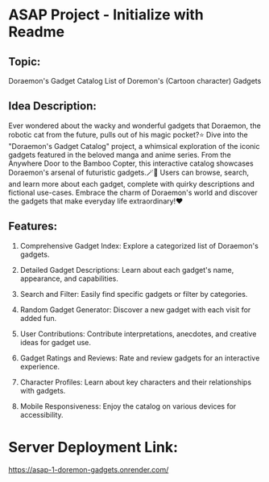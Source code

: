 # ASAP Project - Initialize with Readme
## Topic:
Doraemon's Gadget Catalog
List of Doremon's (Cartoon character) Gadgets

## Idea Description:
Ever wondered about the wacky and wonderful gadgets that Doraemon, the robotic cat from the future, pulls out of his magic pocket?⭐ Dive into the "Doraemon's Gadget Catalog" project, a whimsical exploration of the iconic gadgets featured in the beloved manga and anime series. From the Anywhere Door to the Bamboo Copter, this interactive catalog showcases Doraemon's arsenal of futuristic gadgets.🪄🔮 Users can browse, search, and learn more about each gadget, complete with quirky descriptions and fictional use-cases. Embrace the charm of Doraemon's world and discover the gadgets that make everyday life extraordinary!❤️

## Features:

1. Comprehensive Gadget Index: Explore a categorized list of Doraemon's gadgets.

2. Detailed Gadget Descriptions: Learn about each gadget's name, appearance, and capabilities.

3. Search and Filter: Easily find specific gadgets or filter by categories.

4. Random Gadget Generator: Discover a new gadget with each visit for added fun.

5. User Contributions: Contribute interpretations, anecdotes, and creative ideas for gadget use.

6. Gadget Ratings and Reviews: Rate and review gadgets for an interactive experience.

7. Character Profiles: Learn about key characters and their relationships with gadgets.

8. Mobile Responsiveness: Enjoy the catalog on various devices for accessibility.

# Server Deployment Link:
https://asap-1-doremon-gadgets.onrender.com/